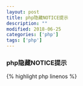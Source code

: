 ```yaml
---
layout: post
title: php隐藏NOTICE提示
description: ""
modified: 2018-06-25
categories: ['php']
tags: ['php']
---
```


### php隐藏NOTICE提示

{% highlight php linenos %}
<?php
error_reporting(E_ALL || ~E_NOTICE);
error_reporting(E_ERROR | E_WARNING | E_PARSE);
{% endhighlight %}